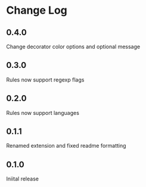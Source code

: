 # Change Log

## 0.4.0
Change decorator color options and optional message

## 0.3.0
Rules now support regexp flags

## 0.2.0
Rules now support languages

## 0.1.1

Renamed extension and fixed readme formatting

## 0.1.0

Iniital release
